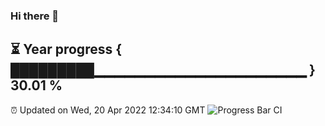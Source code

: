 ### Hi there 👋
⏳ Year progress { █████████▁▁▁▁▁▁▁▁▁▁▁▁▁▁▁▁▁▁▁▁▁ } 30.01 %
---
⏰ Updated on Wed, 20 Apr 2022 12:34:10 GMT
![Progress Bar CI](https://github.com/liununu/liununu/workflows/Progress%20Bar%20CI/badge.svg)

